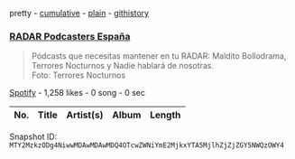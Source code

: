 pretty - [cumulative](/playlists/cumulative/37i9dQZF1DX2WSz2bIXl9B.md) - [plain](/playlists/plain/37i9dQZF1DX2WSz2bIXl9B) - [githistory](https://github.githistory.xyz/mackorone/spotify-playlist-archive/blob/main/playlists/plain/37i9dQZF1DX2WSz2bIXl9B)

### [RADAR Podcasters España](https://open.spotify.com/playlist/37i9dQZF1DX2WSz2bIXl9B)

> Pódcasts que necesitas mantener en tu RADAR: Maldito Bollodrama, Terrores Nocturnos y Nadie hablará de nosotras\. <br/>Foto: Terrores Nocturnos

[Spotify](https://open.spotify.com/user/spotify) - 1,258 likes - 0 song - 0 sec

| No. | Title | Artist(s) | Album | Length |
|---|---|---|---|---|

Snapshot ID: `MTY2MzkzODg4NiwwMDAwMDAwMDQ4OTcwZWNiYmE2MjkxYTA5MjlhZjZjZGY5NWQzOWY4`
